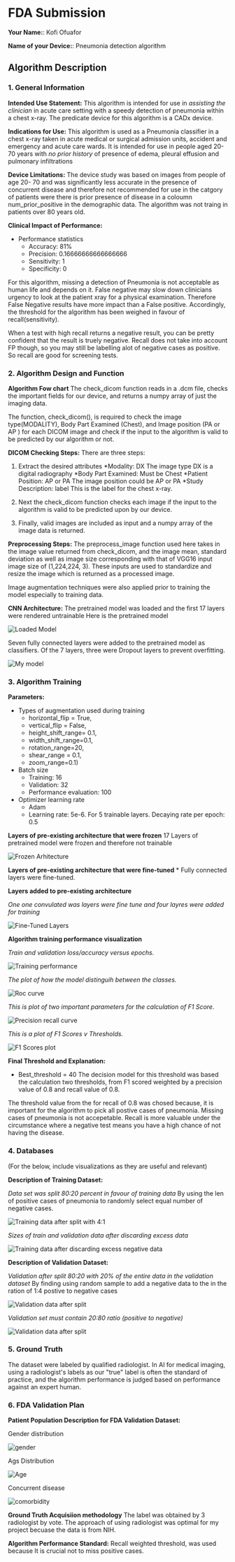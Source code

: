 # FDA  Submission

**Your Name:**: Kofi Ofuafor

**Name of your Device:**: Pneumonia detection algorithm

## Algorithm Description 

### 1. General Information

**Intended Use Statement:** 
This algorithm is intended for use in _assisting the clinician_ in acute care setting with a speedy detection of pneumonia within a chest x-ray. The predicate device for this algorithm is a CADx device.


**Indications for Use:**
This algorithm is used as a Pneumonia classifier in a chest x-ray taken in acute medical or surgical admission units, accident and emergency and acute care wards. It is intended for use in people aged 20-70 years with _no prior history_ of presence of edema, pleural effusion and pulmonary infiltrations


**Device Limitations:**
The device study was based on images from people of age 20- 70 and was significantly less accurate in the presence of concurrent disease and therefore not recommended for use in the catgory of patients were there is prior presence of disease in a coloumn num_prior_positive in the demographic data. The algorithm was not traing in patients over 80 years old. 

**Clinical Impact of Performance:**
* Performance statistics
    * Accuracy: 81%
    * Precision: 0.16666666666666666
    * Sensitivity: 1
    * Specificity: 0

For this algorithm, missing a detection of Pneumonia is not acceptable as human life and depends on it. False negative may slow down clinicians urgency to look at the patient xray for a physical examination. Therefore False Negative results have more impact than a False positive. Accordingly, the threshold for the algorithm has been weighed in favour of recall(sensitivity). 

When a test with high recall returns a negative result, you can be pretty confident that the result is truely negative. Recall does not take into account FP though, so you may still be labelling alot of negative cases as positive. So recall are good for screening tests.

### 2. Algorithm Design and Function

**Algorithm Fow chart**
The check_dicom function reads in a .dcm file, checks the important fields for our device, and returns a numpy array of just the imaging data.

The function, check_dicom(), is required to check the image type(MODALITY), Body Part Examined (Chest), and Image position (PA or AP ) for each DICOM image and check if the input to the algorithm is valid to be predicted by our algorithm or not.

**DICOM Checking Steps:**
There are three steps:
1. Extract the desired attributes
*Modality: DX
The image type DX is a digital radiography
*Body Part Examined: Must be Chest
*Patient Position: AP or PA
The image position could be AP or PA
*Study Description: label
This is the label for the chest x-ray.

2. Next the check_dicom function checks each image if the input to the algorithm is valid to be predicted upon by our device.

3. Finally, valid images are included as input and a numpy array of the image data is returned.

**Preprocessing Steps:**
The preprocess_image function used here takes in the image value returned from check_dicom, and the image mean, standard deviation as well as image size corresponding with that of VGG16 input image size of (1,224,224, 3). These inputs are used to standardize and resize the image which is returned as a processed image.

Image augmentation techniques were also applied prior to training the model especially to training data.

**CNN Architecture:**
The pretrained model was loaded and the first 17 layers were rendered untrainable
Here is the pretrained model



   ![Loaded Model](/Figure/pre_trained_model.jpeg)


Seven fully connected layers were added to the pretrained model as classifiers. Of the 7 layers, three were Dropout layers to prevent overfitting.


   ![My model](/Figure/my_model.jpeg)


### 3. Algorithm Training

**Parameters:**
* Types of augmentation used during training
    * horizontal_flip = True, 
    * vertical_flip = False, 
    * height_shift_range= 0.1, 
    * width_shift_range=0.1, 
    * rotation_range=20, 
    * shear_range = 0.1,
    * zoom_range=0.1)
* Batch size
    * Training: 16
    * Validation: 32
    * Performance evaluation: 100
* Optimizer learning rate
    * Adam
    * Learning rate: 5e-6. For 5 trainable layers. 
        Decaying rate per epoch: 0.5

**Layers of pre-existing architecture that were frozen**
17 Layers of pretrained model were frozen and therefore not trainable

   ![Frozen Arhitecture](/Figure/pre-existing-frozen-arch.jpeg )


**Layers of pre-existing architecture that were fine-tuned**
    * Fully connected layers were fine-tuned.  
    
  
**Layers added to pre-existing architecture**
    
   _One one convulated was layers were fine tune and four layres were added for training_
    
   ![Fine-Tuned Layers](/Figure/fine-tuned-layers.jpeg)


**Algorithm training performance visualization**

   _Train and validation loss/accuracy versus epochs._

  ![Training performance](/Figure/training-performance-plot.jpeg)

  
  _The plot of how the model distinguih between the classes._
  
  ![Roc curve](/Figure/plot-auc-curve.jpeg)

  
  _This is plot of two important parameters for the calculation of F1 Score._
  
  ![Precision recall curve](/Figure/pr.jpeg)
  
  _This is a plot of F1 Scores v Thresholds._
  
  ![F1 Scores plot](/Figure/f1-scores.jpeg)



**Final Threshold and Explanation:**
* Best_threshold = 40
The decision model for this threshold was based the calculation two thresholds, from  F1 scored weighted by a precision value of 0.8 and recall value of 0.8.

The threshold value from the for recall of 0.8 was chosed because, it is important for the algorithm to pick all postive cases of pneumonia. Missing cases of pneumonia is not accepetable. Recall is more valuable under the circumstance where a negative test means you have a high chance of not having the disease. 

### 4. Databases
 (For the below, include visualizations as they are useful and relevant)

**Description of Training Dataset:** 

   _Data set was split 80:20 percent in favour of training data_
    By using the len of positive cases of pneumonia to randomly select equal number of negative cases.
    
   ![Training data after split with 4:1](/Figure/train-data-b4.jpeg)
   
   _Sizes of train and validation data after discarding excess data_
   
   ![Training data after discarding excess negative data](/Figure/train-data-after.jpeg)



**Description of Validation Dataset:** 

   _Validation after split 80:20 with 20% of the entire data in the validation dataset_
   By finding using random sample to add a negative data to the in the ration of 1:4 postive to negative cases

   ![Validation data after split](/Figure/val-data-b4.jpeg)

   
   _Validation set must contain 20:80 ratio (positive to negative)_
   
   ![Validation data after split](/Figure/val-data-after.jpeg)
   
   
   

### 5. Ground Truth
The dataset were labeled by qualified radiologist. In AI for medical imaging, using a radiologist's labels as our "true" label is often the standard of practice, and the algorithm performance is judged based on performance against an expert human.



### 6. FDA Validation Plan

**Patient Population Description for FDA Validation Dataset:**

 Gender distribution

 ![gender](/Figure/gender.jpeg)
 
 Ags Distribution
 
 ![Age](/Figure/age.jpeg)
 
 Concurrent disease

 ![comorbidity](/Figure/comorbidity.jpeg)
 
 


**Ground Truth Acquisiion methodology**
The label was obtained by 3 radiologist by vote. The approach of using radiologist was optimal for my project becuase the data is from NIH.


**Algorithm Performance Standard:**
Recall weighted threshold, was used because It is crucial not to miss positive cases.

